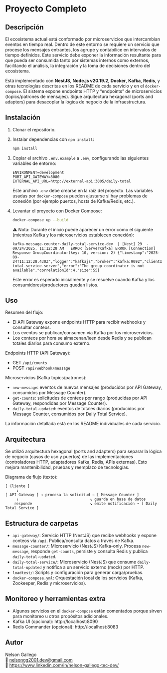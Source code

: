 # Proyecto Completo

## Descripción
El ecosistema actual está conformado por microservicios que intercambian eventos en tiempo real. Dentro de este entorno se requiere un servicio que procese los mensajes entrantes, los agrupe y contabilice en intervalos de tiempo definidos. Este servicio debe exponer la información resultante para que pueda ser consumida tanto por sistemas internos como externos, facilitando el análisis, la integración y la toma de decisiones dentro del ecosistema.

Está implementado con **NestJS**, **Node.js v20.19.2**, **Docker**, **Kafka**, **Redis**, y otras tecnologías descritas en los README de cada servicio y en el `docker-compose`. El sistema expone endpoints HTTP y “endpoints” de microservicios (topics/patrones de mensajes). Sigue arquitectura hexagonal (ports and adapters) para desacoplar la lógica de negocio de la infraestructura.

## Instalación
1. Clonar el repositorio.
2. Instalar dependencias con `npm install`:
	```bash
	npm install
	```
3. Copiar el archivo `.env.example` a `.env`, configurando las siguientes variables de entorno:

	```
	ENVIRONMENT=development
	PORT_API_GATEWAY=8080
	EXTERNAL_API_URL=http://external-api:3005/daily-total
	```

	Este archivo `.env` debe crearse en la raíz del proyecto. Las variables usadas por `docker-compose` pueden ajustarse si hay problemas de conexión (por ejemplo puertos, hosts de Kafka/Redis, etc.).

4. Levantar el proyecto con Docker Compose:
	```bash
	docker-compose up --build
	```

	⚠️ Nota: Durante el inicio puede aparecer un error como el siguiente (mientras Kafka y los microservicios establecen conexión):

	```
	kafka-message-counter-daily-total-service-dev  | [Nest] 29  - 09/24/2025, 11:12:28 AM   ERROR [ServerKafka] ERROR [Connection] Response GroupCoordinator(key: 10, version: 2) {"timestamp":"2025-09-24T11:12:28.430Z","logger":"kafkajs","broker":"kafka:9092","clientId":"daily-total-service-server","error":"The group coordinator is not available","correlationId":4,"size":55}
	```

	Este error es esperado inicialmente y se resuelve cuando Kafka y los consumidores/productores quedan listos.

## Uso
Resumen del flujo:
- El API Gateway expone endpoints HTTP para recibir webhooks y consultar conteos.
- Los eventos se publican/consumen vía Kafka por los microservicios.
- Los conteos por hora se almacenan/leen desde Redis y se publican totales diarios para consumo externo.

Endpoints HTTP (API Gateway):
- GET `/api/counts`
- POST `/api/webhook/message`

Microservicios (Kafka topics/patrones):
- `new-message`: eventos de nuevos mensajes (producidos por API Gateway, consumidos por Message Counter).
- `get-counts`: solicitudes de conteos por rango (producidas por API Gateway, respondidas por Message Counter).
- `daily-total-updated`: eventos de totales diarios (producidos por Message Counter, consumidos por Daily Total Service).

La información detallada está en los README individuales de cada servicio.

## Arquitectura
Se utilizó arquitectura hexagonal (ports and adapters) para separar la lógica de negocio (casos de uso y puertos) de las implementaciones (controladores HTTP, adaptadores Kafka, Redis, APIs externas). Esto mejora mantenibilidad, pruebas y reemplazo de tecnologías.

Diagrama de flujo (texto):

```
[ Cliente ] 
	 ↓
[ API Gateway ] → procesa la solicitud → [ Message Counter ]
	 ↓                                ↘ guarda en base de datos
	responde                          ↘ emite notificación → [ Daily Total Service ]
```

## Estructura de carpetas
- `api-gateway/`: Servicio HTTP (NestJS) que recibe webhooks y expone conteos vía `/api`. Publica/consulta datos a través de Kafka.
- `message-counter/`: Microservicio (NestJS) Kafka-only. Procesa `new-message`, responde `get-counts`, persiste y consulta Redis y publica `daily-total-updated`.
- `daily-total-service/`: Microservicio (NestJS) que consume `daily-total-updated` y notifica a un servicio externo (mock) por HTTP.
- `loadtest/`: Scripts y configuración para generar carga/pruebas.
- `docker-compose.yml`: Orquestación local de los servicios (Kafka, Zookeeper, Redis y microservicios).

## Monitoreo y herramientas extra
- Algunos servicios en el `docker-compose` están comentados porque sirven para monitoreo u otros propósitos adicionales.
- Kafka UI (opcional): http://localhost:8090
- Redis Commander (opcional): http://localhost:8083

## Autor
Nelson Gallego  
📧 nelsongg2001.dev@gmail.com  
🔗 https://www.linkedin.com/in/nelson-gallego-tec-dev/


